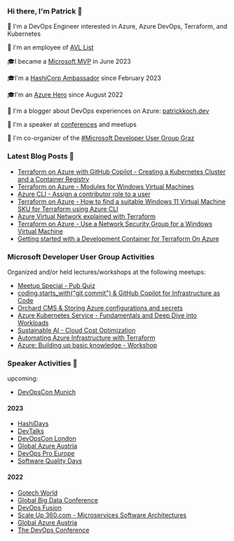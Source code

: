 ### Hi there, I'm Patrick 👋

:rocket: I'm a DevOps Engineer interested in Azure, Azure DevOps, Terraform, and Kubernetes

:construction_worker: I'm an employee of [AVL List](https://www.avl.com)

:mortar_board:I became a [Microsoft MVP](https://mvp.microsoft.com/de-de/PublicProfile/5005313?fullName=Patrick%20Koch) in June 2023

:mortar_board:I'm a [HashiCorp Ambassador](https://www.credly.com/badges/1e32182b-596a-4a88-9919-fc373358df69) since February 2023

:mortar_board:I'm an [Azure Hero](https://www.azureheroes.community/user/15856) since August 2022

:book: I'm a blogger about DevOps experiences on Azure: [patrickkoch.dev](https://www.patrickkoch.dev/posts/)

:speech_balloon: I'm a speaker at [conferences](https://www.patrickkoch.dev/conferences/) and meetups

:school: I'm co-organizer of the [#Microsoft Developer User Group Graz](https://www.meetup.com/de-DE/microsoftdevelopergraz/) 


### Latest Blog Posts 📝
  * [Terraform on Azure with GitHub Copilot - Creating a Kubernetes Cluster and a Container Registry](https://www.patrickkoch.dev/posts/post_31/)
  * [Terraform on Azure - Modules for Windows Virtual Machines](https://www.patrickkoch.dev/posts/post_30/)
  * [Azure CLI - Assign a contributor role to a user](https://www.patrickkoch.dev/posts/post_29/)
  * [Terraform on Azure - How to find a suitable Windows 11 Virtual Machine SKU for Terraform using Azure CLI](https://www.patrickkoch.dev/posts/post_27/)
  * [Azure Virtual Network explained with Terraform](https://www.patrickkoch.dev/posts/post_26/)
  * [Terraform on Azure - Use a Network Security Group for a Windows Virtual Machine](https://www.patrickkoch.dev/posts/post_25/)
  * [Getting started with a Development Container for Terraform On Azure](https://www.patrickkoch.dev/posts/post_24/)

### Microsoft Developer User Group Activities 

Organized and/or held lectures/workshops at the following meetups: 
   * [Meetup Special - Pub Quiz](https://www.meetup.com/de-DE/microsoftdevelopergraz/events/296400605/)
   * [coding.starts_with("git commit") & GitHub Copilot for Infrastructure as Code](https://www.meetup.com/de-DE/microsoftdevelopergraz/events/296129603/)
   * [Orchard CMS & Storing Azure configurations and secrets](https://www.meetup.com/de-DE/microsoftdevelopergraz/events/293881924/)
   * [Azure Kubernetes Service - Fundamentals and Deep Dive into Workloads](https://www.meetup.com/de-DE/microsoftdevelopergraz/events/292067786/)
   * [Sustainable AI - Cloud Cost Optimization](https://www.meetup.com/de-DE/microsoftdevelopergraz/events/290191576/)
   * [Automating Azure Infrastructure with Terraform](https://www.meetup.com/microsoftdevelopergraz/events/289763690/)
   * [Azure: Building up basic knowledge - Workshop](https://www.meetup.com/microsoftdevelopergraz/events/288434666/)

### Speaker Activities 🎤

upcoming:
   * [DevOpsCon Munich](https://devopscon.io/cloud-platforms-serverless/common-cloud-migration-pain-points/)

#### 2023
   * [HashiDays](https://hashidays.com/munich/#speakers)
   * [DevTalks](https://www.devtalks.ro/)
   * [DevOpsCon London](https://devopscon.io/speaker/patrick-koch/)
   * [Global Azure Austria](https://globalazure.at/speakers/)
   * [DevOps Pro Europe](https://events.pinetool.ai/2928/#speakers/848962?referrer%5Bpathname%5D=%2Fspeakers&referrer%5Bsearch%5D=&referrer%5Btitle%5D=Speakers)
   * [Software Quality Days](https://www.software-quality-days.com/programm)
 
#### 2022
   * [Gotech World](https://www.patrickkoch.dev/conferences/conference_16/)
   * [Global Big Data Conference](https://www.patrickkoch.dev/conferences/conference_15/)
   * [DevOps Fusion](https://www.patrickkoch.dev/conferences/conference_14/)
   * [Scale Up 360.com - Microservices Software Architectures](https://www.patrickkoch.dev/conferences/conference_13/)
   * [Global Azure Austria](https://www.patrickkoch.dev/conferences/conference_12/)
   * [The DevOps Conference](https://www.patrickkoch.dev/conferences/conference_11/)


